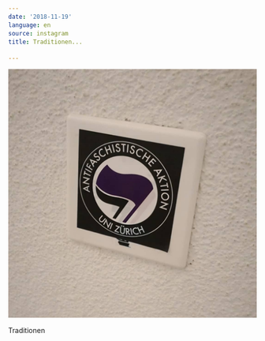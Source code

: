 ```yaml
---
date: '2018-11-19'
language: en
source: instagram
title: Traditionen...

---
```


![](/uploads/instagram/201811/b8f6b2cbeaa978921c0819b0c055228a.jpg)

Traditionen
            